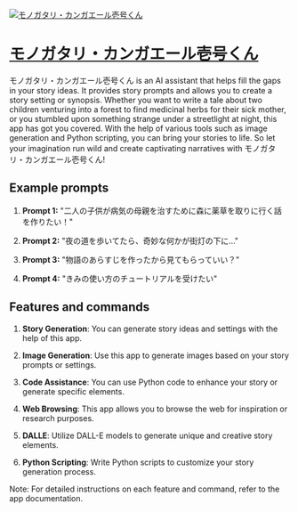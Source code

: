 [![モノガタリ・カンガエール壱号くん](https://files.oaiusercontent.com/file-AreDuwrj73Pfg9m3nkFUjG7F?se=2123-10-14T05%3A35%3A55Z&sp=r&sv=2021-08-06&sr=b&rscc=max-age%3D31536000%2C%20immutable&rscd=attachment%3B%20filename%3D642030a4-942b-41b0-9962-f17e957a7230.png&sig=ToGj37k%2BMPIU3XB6QWYNZ2ogG9AxSChjjCX3rlLL%2BYU%3D)](https://chat.openai.com/g/g-RIu3P82D8-monogatarikangaeruyi-hao-kun)

# [モノガタリ・カンガエール壱号くん](https://chat.openai.com/g/g-RIu3P82D8-monogatarikangaeruyi-hao-kun)

モノガタリ・カンガエール壱号くん is an AI assistant that helps fill the gaps in your story ideas. It provides story prompts and allows you to create a story setting or synopsis. Whether you want to write a tale about two children venturing into a forest to find medicinal herbs for their sick mother, or you stumbled upon something strange under a streetlight at night, this app has got you covered. With the help of various tools such as image generation and Python scripting, you can bring your stories to life. So let your imagination run wild and create captivating narratives with モノガタリ・カンガエール壱号くん!

## Example prompts

1. **Prompt 1:** "二人の子供が病気の母親を治すために森に薬草を取りに行く話を作りたい！"

2. **Prompt 2:** "夜の道を歩いてたら、奇妙な何かが街灯の下に…"

3. **Prompt 3:** "物語のあらすじを作ったから見てもらっていい？"

4. **Prompt 4:** "きみの使い方のチュートリアルを受けたい"

## Features and commands

1. **Story Generation**: You can generate story ideas and settings with the help of this app.

2. **Image Generation**: Use this app to generate images based on your story prompts or settings.

3. **Code Assistance**: You can use Python code to enhance your story or generate specific elements.

4. **Web Browsing**: This app allows you to browse the web for inspiration or research purposes.

5. **DALLE**: Utilize DALL-E models to generate unique and creative story elements.

6. **Python Scripting**: Write Python scripts to customize your story generation process.

Note: For detailed instructions on each feature and command, refer to the app documentation.